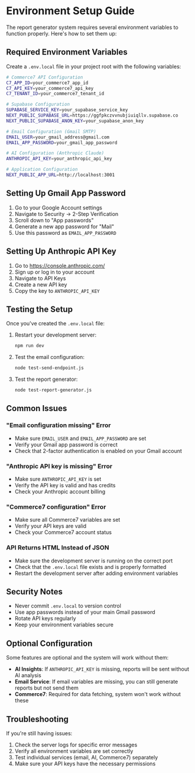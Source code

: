 # Environment Setup Guide

The report generator system requires several environment variables to function properly. Here's how to set them up:

## Required Environment Variables

Create a `.env.local` file in your project root with the following variables:

```bash
# Commerce7 API Configuration
C7_APP_ID=your_commerce7_app_id
C7_API_KEY=your_commerce7_api_key
C7_TENANT_ID=your_commerce7_tenant_id

# Supabase Configuration
SUPABASE_SERVICE_KEY=your_supabase_service_key
NEXT_PUBLIC_SUPABASE_URL=https://ggfpkczvvnubjiuiqllv.supabase.co
NEXT_PUBLIC_SUPABASE_ANON_KEY=your_supabase_anon_key

# Email Configuration (Gmail SMTP)
EMAIL_USER=your_gmail_address@gmail.com
EMAIL_APP_PASSWORD=your_gmail_app_password

# AI Configuration (Anthropic Claude)
ANTHROPIC_API_KEY=your_anthropic_api_key

# Application Configuration
NEXT_PUBLIC_APP_URL=http://localhost:3001
```

## Setting Up Gmail App Password

1. Go to your Google Account settings
2. Navigate to Security → 2-Step Verification
3. Scroll down to "App passwords"
4. Generate a new app password for "Mail"
5. Use this password as `EMAIL_APP_PASSWORD`

## Setting Up Anthropic API Key

1. Go to https://console.anthropic.com/
2. Sign up or log in to your account
3. Navigate to API Keys
4. Create a new API key
5. Copy the key to `ANTHROPIC_API_KEY`

## Testing the Setup

Once you've created the `.env.local` file:

1. Restart your development server:
   ```bash
   npm run dev
   ```

2. Test the email configuration:
   ```bash
   node test-send-endpoint.js
   ```

3. Test the report generator:
   ```bash
   node test-report-generator.js
   ```

## Common Issues

### "Email configuration missing" Error
- Make sure `EMAIL_USER` and `EMAIL_APP_PASSWORD` are set
- Verify your Gmail app password is correct
- Check that 2-factor authentication is enabled on your Gmail account

### "Anthropic API key is missing" Error
- Make sure `ANTHROPIC_API_KEY` is set
- Verify the API key is valid and has credits
- Check your Anthropic account billing

### "Commerce7 configuration" Error
- Make sure all Commerce7 variables are set
- Verify your API keys are valid
- Check your Commerce7 account status

### API Returns HTML Instead of JSON
- Make sure the development server is running on the correct port
- Check that the `.env.local` file exists and is properly formatted
- Restart the development server after adding environment variables

## Security Notes

- Never commit `.env.local` to version control
- Use app passwords instead of your main Gmail password
- Rotate API keys regularly
- Keep your environment variables secure

## Optional Configuration

Some features are optional and the system will work without them:

- **AI Insights**: If `ANTHROPIC_API_KEY` is missing, reports will be sent without AI analysis
- **Email Service**: If email variables are missing, you can still generate reports but not send them
- **Commerce7**: Required for data fetching, system won't work without these

## Troubleshooting

If you're still having issues:

1. Check the server logs for specific error messages
2. Verify all environment variables are set correctly
3. Test individual services (email, AI, Commerce7) separately
4. Make sure your API keys have the necessary permissions
